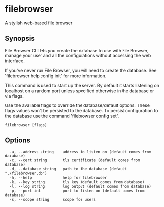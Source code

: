 # filebrowser

A stylish web-based file browser

## Synopsis

File Browser CLI lets you create the database to use with File Browser, manage your user and all the configurations without accessing the web interface.

If you've never run File Browser, you will need to create the database. See 'filebrowser help config init' for more information.

This command is used to start up the server. By default it starts listening on localhost on a random port unless specified otherwise in the database or via flags.

Use the available flags to override the database/default options. These flags values won't be persisted to the database. To persist configuration to the database use the command 'filebrowser config set'.

```text
filebrowser [flags]
```

## Options

```text
  -a, --address string    address to listen on (default comes from database)
  -c, --cert string       tls certificate (default comes from database)
  -d, --database string   path to the database (default "./filebrowser.db")
  -h, --help              help for filebrowser
  -k, --key string        tls key (default comes from database)
  -l, --log string        log output (default comes from database)
  -p, --port int          port to listen on (default comes from database)
  -s, --scope string      scope for users
```

